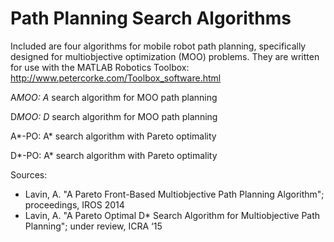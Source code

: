 Path Planning Search Algorithms
========

Included are four algorithms for mobile robot path planning, specifically designed for multiobjective optimization (MOO) problems. They are written for use with the MATLAB Robotics Toolbox: http://www.petercorke.com/Toolbox_software.html

A*MOO: A* search algorithm for MOO path planning

D*MOO: D* search algorithm for MOO path planning

A*-PO: A* search algorithm with Pareto optimality

D*-PO: A* search algorithm with Pareto optimality

Sources:
- Lavin, A. "A Pareto Front-Based Multiobjective Path Planning Algorithm"; proceedings, IROS 2014
- Lavin, A. "A Pareto Optimal D* Search Algorithm for Multiobjective Path Planning"; under review, ICRA ‘15
